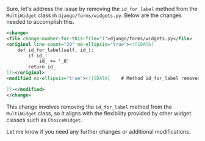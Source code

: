 Sure, let's address the issue by removing the `id_for_label` method from the `MultiWidget` class in `django/forms/widgets.py`. Below are the changes needed to accomplish this.

```xml
<change>
<file change-number-for-this-file="1">django/forms/widgets.py</file>
<original line-count="20" no-ellipsis="true"><![CDATA[
    def id_for_label(self, id_):
        if id_:
            id_ += '_0'
        return id_
]]></original>
<modified no-ellipsis="true"><![CDATA[    # Method id_for_label removed in MultiWidget class

]]></modified>
</change>
```

This change involves removing the `id_for_label` method from the `MultiWidget` class, so it aligns with the flexibility provided by other widget classes such as `ChoiceWidget`.

Let me know if you need any further changes or additional modifications.